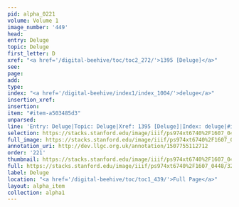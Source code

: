 ```yaml
---
pid: alpha_0221
volume: Volume 1
image_number: '449'
head: 
entry: Deluge
topic: Deluge
first_letter: D
xref: "<a href='/digital-beehive/toc/toc2_272/'>1395 [Deluge]</a>"
see: 
page: 
add: 
type: 
index: "<a href='/digital-beehive/index1/index_1004/'>deluge</a>"
insertion_xref: 
insertion: 
item: "#item-a503485d3"
unparsed: 
line: 'Entry: Deluge|Topic: Deluge|Xref: 1395 [Deluge]|Index: deluge|#item-a503485d3'
selection: https://stacks.stanford.edu/image/iiif/ps974xt6740%2F1607_0448/326,197,3099,461/full/0/default.jpg
full_image: https://stacks.stanford.edu/image/iiif/ps974xt6740%2F1607_0448/full/full/0/default.jpg
annotation_uri: http://dev.llgc.org.uk/annotation/1507755112712
order: '221'
thumbnail: https://stacks.stanford.edu/image/iiif/ps974xt6740%2F1607_0448/326,197,600,180/250,/0/default.jpg
full: https://stacks.stanford.edu/image/iiif/ps974xt6740%2F1607_0448/326,197,3099,461/full/0/default.jpg
label: Deluge
location: "<a href='/digital-beehive/toc/toc1_439/'>Full Page</a>"
layout: alpha_item
collection: alpha1
---
```


